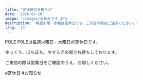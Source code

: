 ```yaml
---
title: '定休日のお知らせ'
date: '2025-05-20'
image: '/images/お休みです.JPG'
description: '毎週火曜・水曜は定休日です。ご来店の際はご注意ください。'
lang: 'ja'
---
```


POLE POLEは毎週火曜日・水曜日が定休日です。

ゆっくり、ぼちぼち、やすらぎの場でお待ちしております。

ご来店の際は営業日をご確認のうえ、お越しください。

#定休日 #お知らせ
